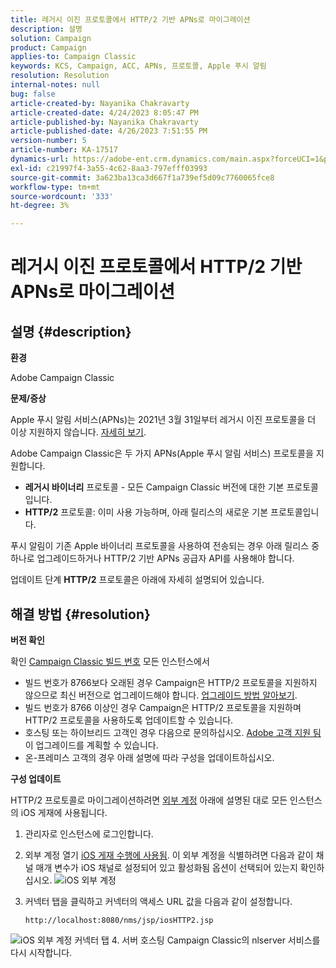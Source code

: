 ```yaml
---
title: 레거시 이진 프로토콜에서 HTTP/2 기반 APNs로 마이그레이션
description: 설명
solution: Campaign
product: Campaign
applies-to: Campaign Classic
keywords: KCS, Campaign, ACC, APNs, 프로토콜, Apple 푸시 알림
resolution: Resolution
internal-notes: null
bug: false
article-created-by: Nayanika Chakravarty
article-created-date: 4/24/2023 8:05:47 PM
article-published-by: Nayanika Chakravarty
article-published-date: 4/26/2023 7:51:55 PM
version-number: 5
article-number: KA-17517
dynamics-url: https://adobe-ent.crm.dynamics.com/main.aspx?forceUCI=1&pagetype=entityrecord&etn=knowledgearticle&id=baa73d61-dbe2-ed11-a7c7-6045bd006239
exl-id: c21997f4-3a55-4c62-8aa3-797efff03993
source-git-commit: 3a623ba13ca3d667f1a739ef5d09c7760065fce8
workflow-type: tm+mt
source-wordcount: '333'
ht-degree: 3%

---
```


# 레거시 이진 프로토콜에서 HTTP/2 기반 APNs로 마이그레이션

## 설명 {#description}


<b>환경</b>

Adobe Campaign Classic

<b>문제/증상</b>

Apple 푸시 알림 서비스(APNs)는 2021년 3월 31일부터 레거시 이진 프로토콜을 더 이상 지원하지 않습니다. [자세히 보기](https://developer.apple.com/news/?id=c88acm2b).

Adobe Campaign Classic은 두 가지 APNs(Apple 푸시 알림 서비스) 프로토콜을 지원합니다.

- <b>레거시 바이너리</b> 프로토콜 - 모든 Campaign Classic 버전에 대한 기본 프로토콜입니다.
- <b>HTTP/2</b> 프로토콜: 이미 사용 가능하며, 아래 릴리스의 새로운 기본 프로토콜입니다.


푸시 알림이 기존 Apple 바이너리 프로토콜을 사용하여 전송되는 경우 아래 릴리스 중 하나로 업그레이드하거나 HTTP/2 기반 APNs 공급자 API를 사용해야 합니다.

업데이트 단계 <b>HTTP/2</b> 프로토콜은 아래에 자세히 설명되어 있습니다.


## 해결 방법 {#resolution}


<b>버전 확인</b>

확인 [Campaign Classic 빌드 번호](https://experienceleague.adobe.com/docs/campaign-classic/using/getting-started/starting-with-adobe-campaign/launching-adobe-campaign.html?lang=en#getting-your-campaign-version) 모든 인스턴스에서

- 빌드 번호가 8766보다 오래된 경우 Campaign은 HTTP/2 프로토콜을 지원하지 않으므로 최신 버전으로 업그레이드해야 합니다. [업그레이드 방법 알아보기](https://experienceleague.adobe.com/docs/campaign-classic/using/monitoring-campaign-classic/updating-adobe-campaign/build-upgrade.html?lang=en#performing-a-build-upgrade).
- 빌드 번호가 8766 이상인 경우 Campaign은 HTTP/2 프로토콜을 지원하며 HTTP/2 프로토콜을 사용하도록 업데이트할 수 있습니다.
- 호스팅 또는 하이브리드 고객인 경우 다음으로 문의하십시오. [Adobe 고객 지원 팀](https://experienceleague.adobe.com/docs/customer-one/using/home.html?lang=en) 이 업그레이드를 계획할 수 있습니다.
- 온-프레미스 고객의 경우 아래 설명에 따라 구성을 업데이트하십시오.


<b>구성 업데이트</b>

HTTP/2 프로토콜로 마이그레이션하려면 [외부 계정](https://experienceleague.adobe.com/docs/campaign-classic/using/installing-campaign-classic/accessing-external-database/external-accounts.html?lang=en) 아래에 설명된 대로 모든 인스턴스의 iOS 게재에 사용됩니다.

1. 관리자로 인스턴스에 로그인합니다.
2. 외부 계정 열기 [iOS 게재 수행에 사용됨](https://experienceleague.adobe.com/docs/campaign-classic/using/sending-messages/sending-push-notifications/configure-the-mobile-app/configuring-the-mobile-application.html?lang=en). 이 외부 계정을 식별하려면 다음과 같이 채널 매개 변수가 iOS 채널로 설정되어 있고 활성화됨 옵션이 선택되어 있는지 확인하십시오.    ![iOS 외부 계정](https://helpx.adobe.com/content/dam/help/en/campaign/kb/migrate-to-http2/jcr_content/main-pars/procedure/proc_par/step_1/step_par/image/iOS-ext-account.png "iOS-ext-account")
3. 커넥터 탭을 클릭하고 커넥터의 액세스 URL 값을 다음과 같이 설정합니다.

   ```
   http://localhost:8080/nms/jsp/iosHTTP2.jsp
   ```

![iOS 외부 계정 커넥터 탭](https://helpx.adobe.com/content/dam/help/en/campaign/kb/migrate-to-http2/jcr_content/main-pars/procedure/proc_par/step/step_par/image/iOs-ext-account-connector.png "iOs-ext-account-connector")
4. 서버 호스팅 Campaign Classic의 nlserver 서비스를 다시 시작합니다.
